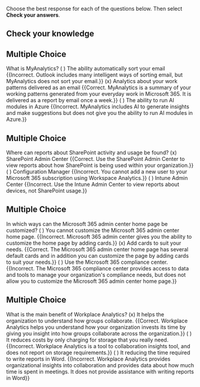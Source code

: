 Choose the best response for each of the questions below. Then select **Check your answers**.

## Check your knowledge

## Multiple Choice
What is MyAnalytics?
( ) The ability automatically sort your email {{Incorrect. Outlook includes many intelligent ways of sorting email, but MyAnalytics does not sort your email.}}
(x) Analytics about your work patterns delivered as an email {{Correct. MyAnalytics is a summary of your working patterns generated from your everyday work in Microsoft 365. It is delivered as a report by email once a week.}}
( ) The ability to run AI modules in Azure {{Incorrect. MyAnalytics includes AI to generate insights and make suggestions but does not give you the ability to run AI modules in Azure.}}

## Multiple Choice
Where can reports about SharePoint activity and usage be found?
(x) SharePoint Admin Center {{Correct. Use the SharePoint Admin Center to view reports about how SharePoint is being used within your organization.}}
( ) Configuration Manager {{Incorrect. You cannot add a new user to your Microsoft 365 subscription using Workspace Analytics.}}
( ) Intune Admin Center {{Incorrect. Use the Intune Admin Center to view reports about devices, not SharePoint usage.}}

## Multiple Choice
In which ways can the Microsoft 365 admin center home page be customized?
( ) You cannot customize the Microsoft 365 admin center home page. {{Incorrect. Microsoft 365 admin center gives you the ability to customize the home page by adding cards.}}
(x) Add cards to suit your needs. {{Correct. The Microsoft 365 admin center home page has several default cards and in addition you can customize the page by adding cards to suit your needs.}}
( ) Use the Microsoft 365 compliance center. {{Incorrect. The Microsoft 365 compliance center provides access to data and tools to manage your organization's compliance needs, but does not allow you to customize the Microsoft 365 admin center home page.}}

## Multiple Choice
What is the main benefit of Workplace Analytics?
(x) It helps the organization to understand how groups collaborate. {{Correct. Workplace Analytics helps you understand how your organization invests its time by giving you insight into how groups collaborate across the organization.}}
( ) It reduces costs by only charging for storage that you really need. {{Incorrect. Workplace Analytics is a tool to collaboration insights tool, and does not report on storage requirements.}}
( ) It reducing the time required to write reports in Word. {{Incorrect. Workplace Analytics provides organizational insights into collaboration and provides data about how much time is spent in meetings. It does not provide assistance with writing reports in Word}}


